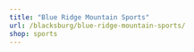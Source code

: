 ```yaml
---
title: "Blue Ridge Mountain Sports"
url: /blacksburg/blue-ridge-mountain-sports/
shop: sports
---
```


